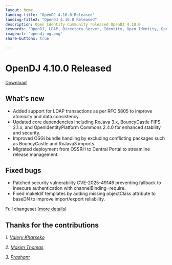 ```yaml
---
layout: home
landing-title: "OpenDJ 4.10.0 Released"
landing-title2: "OpenDJ 4.10.0 Released"
description: Open Identity Community released OpenDJ 4.10.0
keywords: 'OpenDJ, LDAP, Directory Server, Identity, Open Identity, Open Source, Security, LDAP Transactions'
imageurl: 'opendj-og.png'
share-buttons: true

---
```

# OpenDJ 4.10.0 Released
[Download](https://github.com/OpenIdentityPlatform/OpenDJ/releases/tag/4.10.0)

## What's new
* Added support for LDAP transactions as per RFC 5805 to improve atomicity and data consistency.
* Updated core dependencies including RxJava 3.x, BouncyCastle FIPS 2.1.x, and OpenIdentityPlatform Commons 2.4.0 for enhanced stability and security.
* Improved OSGi bundle handling by excluding conflicting packages such as BouncyCastle and RxJava3 imports.
* Migrated deployment from OSSRH to Central Portal to streamline release management.

## Fixed bugs
* Patched security vulnerability CVE-2025-49146 preventing fallback to insecure authentication with channelBinding=require.
* Fixed makeldif templates by adding missing objectClass attribute to baseDN to improve import/export reliability.

Full changeset ([more details](https://github.com/OpenIdentityPlatform/OpenDJ/compare/4.9.4...4.10.0))

## Thanks for the contributions

<i id="vharseko"><i>1. <a href="https://github.com/vharseko" target="_blank">Valery Kharseko</a></i>

<i id="maximthomas"><i>2. <a href="https://github.com/maximthomas" target="_blank">Maxim Thomas</a></i>

<i id="prthakre"><i>3. <a href="https://github.com/prthakre" target="_blank">Prashant</a></i>





